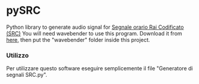 # pySRC
Python library to generate audio signal for [Segnale orario Rai Codificato (SRC)](https://it.wikipedia.org/wiki/Segnale_orario)
You will need wavebender to use this program. Download it from [here](https://github.com/zacharydenton/wavebender), then put the "wavebender" folder inside this project.

### Utilizzo

Per utilizzare questo software eseguire semplicemente il file "Generatore di segnali SRC.py".
